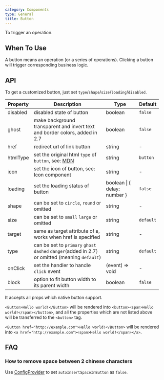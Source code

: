 ```yaml
---
category: Components
type: General
title: Button
---
```


To trigger an operation.

## When To Use

A button means an operation (or a series of operations). Clicking a button will trigger corresponding business logic.

## API

To get a customized button, just set `type`/`shape`/`size`/`loading`/`disabled`.

| Property | Description | Type | Default |
| -------- | ----------- | ---- | ------- |
| disabled | disabled state of button | boolean | `false` |
| ghost | make background transparent and invert text and border colors, added in 2.7 | boolean | `false` |
| href | redirect url of link button | string | - |
| htmlType | set the original html `type` of `button`, see: [MDN](https://developer.mozilla.org/en-US/docs/Web/HTML/Element/button#attr-type) | string | `button` |
| icon | set the icon of button, see: Icon component | string | - |
| loading | set the loading status of button | boolean \| { delay: number } | `false` |
| shape | can be set to `circle`, `round` or omitted | string | - |
| size | can be set to `small` `large` or omitted | string | `default` |
| target | same as target attribute of a, works when href is specified | string | - |
| type | can be set to `primary` `ghost` `dashed` `danger`(added in 2.7) or omitted (meaning `default`) | string | `default` |
| onClick | set the handler to handle `click` event | (event) => void | - |
| block | option to fit button width to its parent width | boolean | `false` |

It accepts all props which native button support.

`<Button>Hello world!</Button>` will be rendered into `<button><span>Hello world!</span></button>`, and all the properties which are not listed above will be transferred to the `<button>` tag.

`<Button href="http://example.com">Hello world!</Button>` will be rendered into `<a href="http://example.com"><span>Hello world!</span></a>`.

## FAQ

### How to remove space between 2 chinese characters

Use [ConfigProvider](/components/config-provider/#API) to set `autoInsertSpaceInButton` as `false`.

<style>
[id^=components-button-demo-] .infini-btn {
  margin-right: 8px;
  margin-bottom: 12px;
}
[id^=components-button-demo-] .infini-btn-group > .infini-btn,
[id^=components-button-demo-] .infini-btn-group > span > .infini-btn {
  margin-right: 0;
}
</style>
